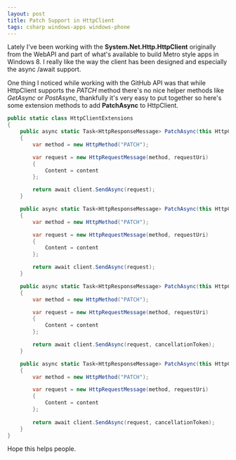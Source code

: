 ```yaml
---
layout: post
title: Patch Support in HttpClient
tags: csharp windows-apps windows-phone
---
```


Lately I've been working with the **System.Net.Http.HttpClient** originally from the WebAPI and part of what's available to build Metro style apps in Windows 8. I really like the way the client has been designed and especially the async /await support.

One thing I noticed while working with the GitHub API was that while HttpClient supports the *PATCH* method there's no nice helper methods like *GetAsync* or *PostAsync*, thankfully it's very easy to put together so here's some extension methods to add **PatchAsync** to HttpClient.

``` csharp
public static class HttpClientExtensions
{
    public async static Task<HttpResponseMessage> PatchAsync(this HttpClient client, string requestUri, HttpContent content)
    {
        var method = new HttpMethod("PATCH");

        var request = new HttpRequestMessage(method, requestUri)
        {
            Content = content
        };

        return await client.SendAsync(request);
    }

    public async static Task<HttpResponseMessage> PatchAsync(this HttpClient client, Uri requestUri, HttpContent content)
    {
        var method = new HttpMethod("PATCH");

        var request = new HttpRequestMessage(method, requestUri)
        {
            Content = content
        };

        return await client.SendAsync(request);
    }

    public async static Task<HttpResponseMessage> PatchAsync(this HttpClient client, string requestUri, HttpContent content, CancellationToken cancellationToken)
    {
        var method = new HttpMethod("PATCH");

        var request = new HttpRequestMessage(method, requestUri)
        {
            Content = content
        };

        return await client.SendAsync(request, cancellationToken);
    }

    public async static Task<HttpResponseMessage> PatchAsync(this HttpClient client, Uri requestUri, HttpContent content, CancellationToken cancellationToken)
    {
        var method = new HttpMethod("PATCH");

        var request = new HttpRequestMessage(method, requestUri)
        {
            Content = content
        };
        
        return await client.SendAsync(request, cancellationToken);
    }
}

```

Hope this helps people.
